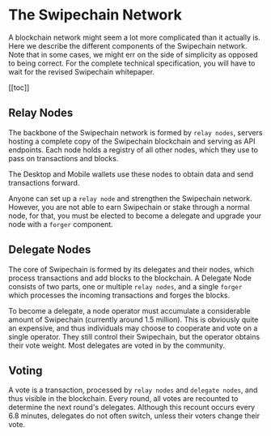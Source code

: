 # The Swipechain Network

A blockchain network might seem a lot more complicated than it actually is. Here we describe the different components of the Swipechain network. Note that in some cases, we might err on the side of simplicity as opposed to being correct. For the complete technical specification, you will have to wait for the revised Swipechain whitepaper.

[[toc]]

## Relay Nodes

The backbone of the Swipechain network is formed by `relay nodes`, servers hosting a complete copy of the Swipechain blockchain and serving as API endpoints. Each node holds a registry of all other nodes, which they use to pass on transactions and blocks.

The Desktop and Mobile wallets use these nodes to obtain data and send transactions forward.

Anyone can set up a `relay node` and strengthen the Swipechain network. However, you are not able to earn Swipechain or stake through a normal node, for that, you must be elected to become a delegate and upgrade your node with a `forger` component.

## Delegate Nodes

The core of Swipechain is formed by its delegates and their nodes, which process transactions and add blocks to the blockchain. A Delegate Node consists of two parts, one or multiple `relay nodes`, and a single `forger` which processes the incoming transactions and forges the blocks.

To become a delegate, a node operator must accumulate a considerable amount of Swipechain (currently around 1.5 million). This is obviously quite an expensive, and thus individuals may choose to cooperate and vote on a single operator. They still control their Swipechain, but the operator obtains their vote weight. Most delegates are voted in by the community.

## Voting

A vote is a transaction, processed by `relay nodes` and `delegate nodes`, and thus visible in the blockchain. Every round, all votes are recounted to determine the next round's delegates. Although this recount occurs every 6.8 minutes, delegates do not often switch, unless their voters change their vote.

